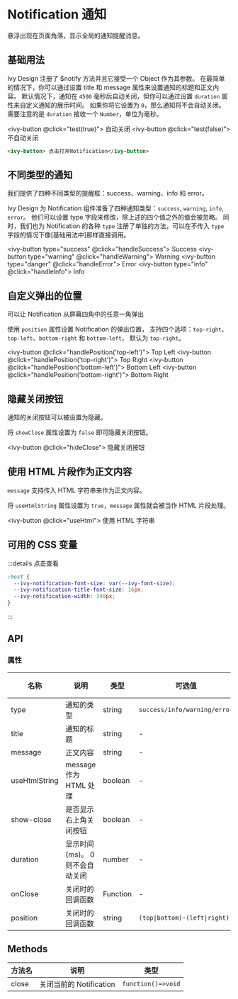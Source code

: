 # Notification 通知

悬浮出现在页面角落，显示全局的通知提醒消息。

## 基础用法

Ivy Design 注册了 $notify 方法并且它接受一个 Object 作为其参数。 在最简单的情况下，你可以通过设置 title 和 message 属性来设置通知的标题和正文内容。
默认情况下，通知在 `4500` 毫秒后自动关闭，但你可以通过设置 `duration` 属性来自定义通知的展示时间。
如果你将它设置为 `0`，那么通知将不会自动关闭。 需要注意的是 `duration` 接收一个 `Number`，单位为毫秒。

<ivy-button @click="test(true)"> 自动关闭 </ivy-button>
<ivy-button @click="test(false)"> 不自动关闭 </ivy-button>

```html
<ivy-button> 点击打开Notification</ivy-button>
```

## 不同类型的通知

我们提供了四种不同类型的提醒框：success、warning、info 和 error。

Ivy Design 为 Notification 组件准备了四种通知类型：`success`, `warning`, `info`, `error`。
他们可以设置 type 字段来修改，除上述的四个值之外的值会被忽略。
同时，我们也为 Notification 的各种 `type` 注册了单独的方法，可以在不传入 `type` 字段的情况下像[基础用法中]那样直接调用。

<ivy-button type="success" @click="handleSuccess"> Success </ivy-button>
<ivy-button type="warning" @click="handleWarning"> Warning </ivy-button>
<ivy-button type="danger" @click="handleError"> Error </ivy-button>
<ivy-button type="info" @click="handleInfo"> Info </ivy-button>

## 自定义弹出的位置

可以让 Notification 从屏幕四角中的任意一角弹出

使用 `position` 属性设置 Notification 的弹出位置，
支持四个选项：`top-right`、`top-left`、`bottom-right` 和 `bottom-left`， 默认为 `top-right`。

<ivy-button @click="handlePosition('top-left')"> Top Left </ivy-button>
<ivy-button @click="handlePosition('top-right')"> Top Right </ivy-button>
<ivy-button @click="handlePosition('bottom-left')"> Bottom Left </ivy-button>
<ivy-button @click="handlePosition('bottom-right')"> Bottom Right </ivy-button>

## 隐藏关闭按钮

通知的关闭按钮可以被设置为隐藏。

将 `showClose` 属性设置为 `false` 即可隐藏关闭按钮。

<ivy-button @click="hideClose"> 隐藏关闭按钮 </ivy-button>

## 使用 HTML 片段作为正文内容

`message` 支持传入 HTML 字符串来作为正文内容。

将 `useHtmlString` 属性设置为 `true`，`message` 属性就会被当作 HTML 片段处理。

<ivy-button @click="useHtml"> 使用 HTML 字符串 </ivy-button>

## 可用的 CSS 变量

:::details 点击查看

```css
:host {
  --ivy-notification-font-size: var(--ivy-font-size);
  --ivy-notification-title-font-size: 16px;
  --ivy-notification-width: 340px;
}
```

:::

## API

### 属性

| 名称          | 说明                            | 类型     | 可选值                        | 默认值    |
| ------------- | ------------------------------- | -------- | ----------------------------- | --------- |
| type          | 通知的类型                      | string   | `success/info/warning/error`  | -         |
| title         | 通知的标题                      | string   | -                             | '通知'    |
| message       | 正文内容                        | string   | -                             | -         |
| useHtmlString | message 作为 HTML 处理          | boolean  | -                             | false     |
| show-close    | 是否显示右上角关闭按钮          | boolean  | -                             | true      |
| duration      | 显示时间(ms)。 0 则不会自动关闭 | number   | -                             | 4500      |
| onClose       | 关闭时的回调函数                | Function | -                             | -         |
| position      | 关闭时的回调函数                | string   | `(top\|bottom)-(left\|right)` | top-right |

## Methods

| 方法名 | 说明                    | 类型               |
| ------ | ----------------------- | ------------------ |
| close  | 关闭当前的 Notification | `function()=>void` |

<script setup>
import { $notify } from '@ivy-design/ce';

const test = (autoClose) => {
    $notify({
        duration: autoClose ? 4500 : 0,
        title: "通知",
        message: "这是通知的内容部分"
    })
}
const handleSuccess = () => {
    $notify.success({
        title: "通知",
        message: "这是通知的内容部分"
    })
}

const handleWarning = () => {
    $notify.warning({
        title: "通知",
        message: "这是通知的内容部分"
    })
}

const handleError = () => {
    $notify.error({
        title: "通知",
        message: "这是通知的内容部分"
    })
}

const handleInfo = () => {
    $notify.info({
        title: "通知",
        message: "这是通知的内容部分"
    })
}
const handlePosition = (val) => {
    $notify({
        position: val || 'top-right',
        title: "通知",
        message: "这是通知的内容部分"
    })
}

const hideClose = () => {
    $notify({
        showClose: false,
        title: "通知",
        message: "这是通知的内容部分"
    })
}

const useHtml = () => {
    $notify({
        showClose: false,
        title: "通知",
        useHtmlString: true,
        message: `<p>我是使用<b style="color: red;margin: 0 8px"><i>html</i></b>字符串来作为正文内容</p>`
    })
}
</script>
